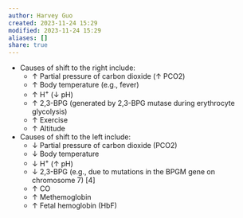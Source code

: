 ```yaml
---
author: Harvey Guo
created: 2023-11-24 15:29
modified: 2023-11-24 15:29
aliases: []
share: true
---
```

- Causes of shift to the right include:
	- ↑ Partial pressure of carbon dioxide (↑ PCO2) 
	- ↑ Body temperature (e.g., fever)
	- ↑ H<sup>+</sup> (↓ pH)
	- ↑ 2,3-BPG (generated by 2,3-BPG mutase during erythrocyte glycolysis)
	- ↑ Exercise
	- ↑ Altitude
- Causes of shift to the left include:
	- ↓ Partial pressure of carbon dioxide (PCO2)
	- ↓ Body temperature
	- ↓ H<sup>+</sup> (↑ pH)
	- ↓ 2,3-BPG (e.g., due to mutations in the BPGM gene on chromosome 7) [4]
	- ↑ CO
	- ↑ Methemoglobin
	- ↑ Fetal hemoglobin (HbF)
